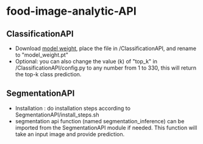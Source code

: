 # food-image-analytic-API

## ClassificationAPI
- Download [model weight](https://drive.google.com/file/d/1mkTyp4KKlX50bior0pUxuDdQ5pRftAqT/view?usp=sharing), place the file in /ClassificationAPI, and rename to "model_weight.pt"
- Optional: you can also change the value (k) of "top_k" in /ClassificationAPI/config.py to any number from 1 to 330, this will return the top-k class prediction.

## SegmentationAPI
- Installation : do installation steps according to SegmentationAPI/install_steps.sh
- segmentation api function (named segmentation_inference) can be imported from the SegmentationAPI module if needed. This function will take an input image and provide prediction.
